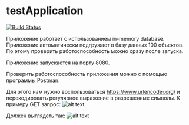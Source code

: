 # testApplication

[![Build Status](https://travis-ci.com/syntheticfeelings/testCrud.svg?branch=master)](https://travis-ci.com/syntheticfeelings/testCrud)

Приложение работает с использованием in-memory database. Приложение автоматически подгружает в базу данных 100 объектов. По этому проверить работоспособность можно сразу после запуска.

Приложение запускается на порту 8080.

Проверить работоспособность приложения можно с помощью программы Postman.

Для этого нам нужно воспользоваться https://www.urlencoder.org/ и перекодировать регулярное выражение в разрешенные символы.
К примеру GET запрос:
![alt text](https://lh6.googleusercontent.com/ckhiu7kQQWwvNxFW8LW1NDVK9yNMuHUSst55AHTAsif7My1Ju_6VCJ-OJI_VPqyDG-7gCGsa6gzIi5ITiRM3=w1918-h992)

Должен выглядеть так:
![alt text](https://lh6.googleusercontent.com/9pPIdMrYL__4ies6WJxt9_tegTcP0iHATISZw7i5aKvjvMfNhri1VsKTlHWDvn68sIrCJkvY3jm2nLY0yUoW=w1918-h992)


